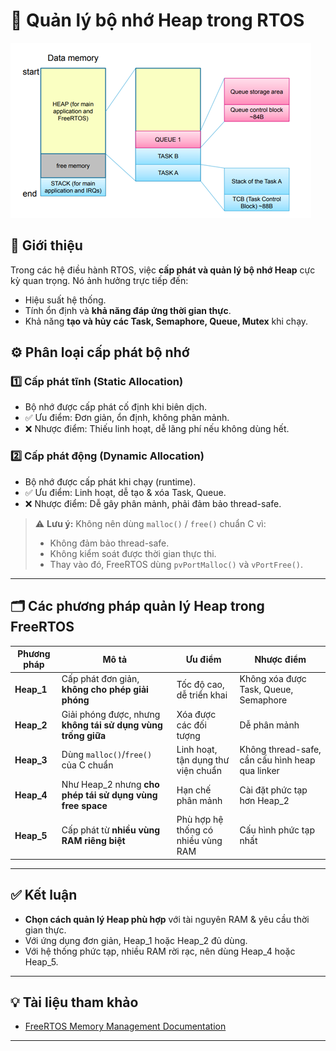 # 📌 Quản lý bộ nhớ Heap trong RTOS

![img](mem.png)
## 📖 Giới thiệu

Trong các hệ điều hành RTOS, việc **cấp phát và quản lý bộ nhớ Heap** cực kỳ quan trọng. Nó ảnh hưởng trực tiếp đến:
- Hiệu suất hệ thống.
- Tính ổn định và **khả năng đáp ứng thời gian thực**.
- Khả năng **tạo và hủy các Task, Semaphore, Queue, Mutex** khi chạy.

## ⚙️ Phân loại cấp phát bộ nhớ

### 1️⃣ Cấp phát tĩnh (Static Allocation)
- Bộ nhớ được cấp phát cố định khi biên dịch.
- ✅ Ưu điểm: Đơn giản, ổn định, không phân mảnh.
- ❌ Nhược điểm: Thiếu linh hoạt, dễ lãng phí nếu không dùng hết.

### 2️⃣ Cấp phát động (Dynamic Allocation)
- Bộ nhớ được cấp phát khi chạy (runtime).
- ✅ Ưu điểm: Linh hoạt, dễ tạo & xóa Task, Queue.
- ❌ Nhược điểm: Dễ gây phân mảnh, phải đảm bảo thread-safe.

> ⚠️ **Lưu ý:** Không nên dùng `malloc()` / `free()` chuẩn C vì:
> - Không đảm bảo thread-safe.
> - Không kiểm soát được thời gian thực thi.
> - Thay vào đó, FreeRTOS dùng `pvPortMalloc()` và `vPortFree()`.

---

## 🗂️ Các phương pháp quản lý Heap trong FreeRTOS

| Phương pháp | Mô tả | Ưu điểm | Nhược điểm |
|-------------|-------|---------|-------------|
| **Heap_1** | Cấp phát đơn giản, **không cho phép giải phóng** | Tốc độ cao, dễ triển khai | Không xóa được Task, Queue, Semaphore |
| **Heap_2** | Giải phóng được, nhưng **không tái sử dụng vùng trống giữa** | Xóa được các đối tượng | Dễ phân mảnh |
| **Heap_3** | Dùng `malloc()`/`free()` của C chuẩn | Linh hoạt, tận dụng thư viện chuẩn | Không thread-safe, cần cấu hình heap qua linker |
| **Heap_4** | Như Heap_2 nhưng **cho phép tái sử dụng vùng free space** | Hạn chế phân mảnh | Cài đặt phức tạp hơn Heap_2 |
| **Heap_5** | Cấp phát từ **nhiều vùng RAM riêng biệt** | Phù hợp hệ thống có nhiều vùng RAM | Cấu hình phức tạp nhất |

---

## ✅ Kết luận

- **Chọn cách quản lý Heap phù hợp** với tài nguyên RAM & yêu cầu thời gian thực.
- Với ứng dụng đơn giản, Heap_1 hoặc Heap_2 đủ dùng.
- Với hệ thống phức tạp, nhiều RAM rời rạc, nên dùng Heap_4 hoặc Heap_5.

---

## 💡 Tài liệu tham khảo

- [FreeRTOS Memory Management Documentation](https://www.freertos.org/a00111.html)

---
